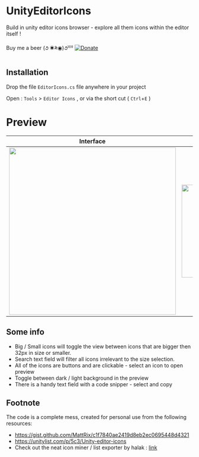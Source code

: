 # UnityEditorIcons

Build in unity editor icons browser - explore all them icons within the editor itself ! 

Buy me a beer (૭ ◉༬◉)૭⁾⁾⁾⁾ [![Donate](https://img.shields.io/badge/Donate-PayPal-green.svg)](https://www.paypal.me/wad1m)

## Installation

Drop the file `EditorIcons.cs` file anywhere in your project  

Open : `Tools` > `Editor Icons` , or via the short cut ( `Ctrl`+`E` )

# Preview

| Interface | Tall |
|------------|-------------|
| <img src="https://raw.githubusercontent.com/nukadelic/UnityEditorIcons/master/preview.png" width="450"> | <img src="https://raw.githubusercontent.com/nukadelic/UnityEditorIcons/master/preview-tall.png" width="250"> |

## Some info

* Big / Small icons will toggle the view between icons that are bigger then 32px in size or smaller. 
* Search text field will filter all icons irrelevant to the size selection. 
* All of the icons are buttons and are clickable - select an icon to open preview
* Toggle between dark / light background in the preview 
* There is a handy text field with a code snipper - select and copy

## Footnote

The code is a complete mess, created for personal use from the following resources:
* https://gist.github.com/MattRix/c1f7840ae2419d8eb2ec0695448d4321
* https://unitylist.com/p/5c3/Unity-editor-icons
* Check out the neat icon miner / list exporter by halak : [link](https://github.com/halak/unity-editor-icons/blob/master/Assets/Editor/IconMiner.cs)
